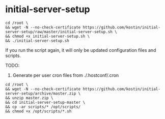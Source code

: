 # initial-server-setup
```
cd /root \
&& wget -N --no-check-certificate https://github.com/kostin/initial-server-setup/raw/master/initial-server-setup.sh \
&& chmod +x initial-server-setup.sh \
&& ./initial-server-setup.sh
```

If you run the script again, it will only be updated configuration files and scripts.

TODO:
1. Generate per user cron files from ./.hostconf/.cron

```
cd /root \
&& wget -N --no-check-certificate https://github.com/kostin/initial-server-setup/archive/master.zip \
&& unzip master.zip \
&& cd initial-server-setup-master \
&& cp -ar scripts/* /opt/scripts/
&& chmod +x /opt/scripts/*.sh
```
